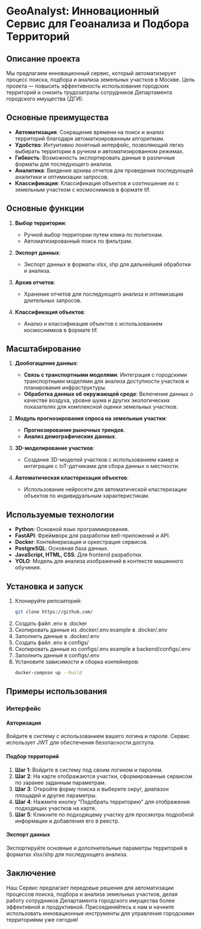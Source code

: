 # GeoAnalyst: Инновационный Сервис для Геоанализа и Подбора Территорий


## Описание проекта

Мы предлагаем инновационный сервис, который автоматизирует процесс поиска, подбора и анализа земельных участков в Москве. Цель проекта — повысить эффективность использования городских территорий и снизить трудозатраты сотрудников Департамента городского имущества (ДГИ).

## Основные преимущества

- **Автоматизация**: Сокращение времени на поиск и анализ территорий благодаря автоматизированным алгоритмам.
- **Удобство**: Интуитивно понятный интерфейс, позволяющий легко выбирать территории в ручном и автоматизированном режимах.
- **Гибкость**: Возможность экспортировать данные в различные форматы для последующего анализа.
- **Аналитика**: Введение архива отчетов для проведения последующей аналитики и оптимизации запросов.
- **Классификация**: Классификация объектов и соотношение их с земельным участком с космоснимков в формате tif.

## Основные функции

1. **Выбор территории**:
   - Ручной выбор территории путем клика по полигонам.
   - Автоматизированный поиск по фильтрам.

2. **Экспорт данных**:
   - Экспорт данных в форматы xlsx, shp для дальнейшей обработки и анализа.

3. **Архив отчетов**:
   - Хранение отчетов для последующего анализа и оптимизации длительных запросов.

4. **Классификация объектов**:
   - Анализ и классификация объектов с использованием космоснимков в формате tif.

## Масштабирование

1. **Дообогащение данных**:
   - **Связь с транспортными моделями**: Интеграция с городскими транспортными моделями для анализа доступности участков и планирования инфраструктуры.
   - **Обработка данных об окружающей среде**: Включение данных о качестве воздуха, уровне шума и других экологических показателях для комплексной оценки земельных участков.

2. **Модуль прогнозирования спроса на земельные участки**:
   - **Прогнозирование рыночных трендов**.
   - **Анализ демографических данных**.

3. **3D-моделирование участков**:
   - Создание 3D-моделей участков с использованием камер и интеграция с IoT-датчиками для сбора данных о местности.

4. **Автоматическая кластеризация объектов**:
   - Использование нейросети для автоматической кластеризации объектов по индивидуальным характеристикам.

## Используемые технологии

- **Python**: Основной язык программирования.
- **FastAPI**: Фреймворк для разработки веб-приложений и API.
- **Docker**: Контейнеризация и оркестрация сервисов.
- **PostgreSQL**: Основная база данных.
- **JavaScript, HTML, CSS**: Для frontend разработки.
- **YOLO**: Модель для анализа изображений в контексте машинного обучения.

## Установка и запуск

1. Клонируйте репозиторий:
    ```bash
    git clone https://github.com/
    ```
2. Создать файл .env в .docker
3. Скопировать данные из .docker/.env.example в .docker/.env
4. Заполнить данные в .docker/.env
5. Создать файл .env в configs/
6. Скопировать данные из configs/.env.example в backend/configs/.env
7. Заполнить данные в configs/.env
8. Установите зависимости и сборка контейнеров:
    ```bash
    docker-compose up --build
    ```

## Примеры использования

### Интерфейс

#### Авторизация
Войдите в систему с использованием вашего логина и пароля. Сервис использует JWT для обеспечения безопасности доступа.

#### Подбор территорий

1. **Шаг 1**: Войдите в систему под своим логином и паролем.
2. **Шаг 2**: На карте отображаются участки, сформированные сервисом по заранее заданным параметрам.
3. **Шаг 3**: Откройте форму поиска и выберите округ, диапазон площадей и другие параметры.
4. **Шаг 4**: Нажмите кнопку "Подобрать территорию" для отображения подходящих участков на карте.
5. **Шаг 5**: Кликните по подходящему участку для просмотра подробной информации и добавления его в реестр.

#### Экспорт данных

Экспортируйте основные и дополнительные параметры территорий в форматах xlsx/shp для последующего анализа.

## Заключение

Наш Сервис предлагает передовые решения для автоматизации процессов поиска, подбора и анализа земельных участков, делая работу сотрудников Департамента городского имущества более эффективной и продуктивной. Присоединяйтесь к нам и начните использовать инновационные инструменты для управления городскими территориями уже сегодня!
